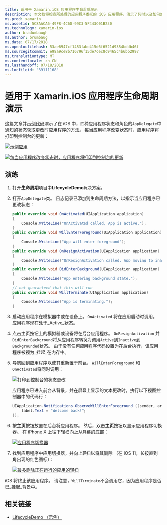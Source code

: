 ```yaml
---
title: 适用于 Xamarin.iOS 应用程序生命周期演示
description: 本文档将检查所处理的应用程序委托的 iOS 应用程序，演示了何时以及如何处理这些事件的各种生命周期事件。
ms.prod: xamarin
ms.assetid: 5C8AACA6-49F8-4C6D-99C3-5F443C01B230
ms.technology: xamarin-ios
author: bradumbaugh
ms.author: brumbaug
ms.date: 07/17/2018
ms.openlocfilehash: 53ae6947cf1483fabe415d6f6521d9384bddb46f
ms.sourcegitcommit: e98a9ce8b716796f15de7cec8c9465c4b6bb2997
ms.translationtype: MT
ms.contentlocale: zh-CN
ms.lasthandoff: 07/18/2018
ms.locfileid: "39111168"
---
```

# <a name="application-lifecycle-demo-for-xamarinios"></a>适用于 Xamarin.iOS 应用程序生命周期演示

这篇文章并[示例代码](https://developer.xamarin.com/samples/monotouch/LifecycleDemo/)演示了在 iOS 中，四种应用程序状态和角色的`AppDelegate`中通知的状态获取更改时应用程序的方法。 每当应用程序改变状态时，应用程序将打印到控制台的更新：

[![](application-lifecycle-demo-images/image3-sml.png "示例应用")](application-lifecycle-demo-images/image3.png#lightbox)

[![](application-lifecycle-demo-images/image4.png "每当应用程序改变状态时，应用程序将打印到控制台的更新")](application-lifecycle-demo-images/image4.png#lightbox)

## <a name="walkthrough"></a>演练

1. 打开**生命周期**项目中**LifecycleDemo**解决方案。
1. 打开`AppDelegate`类。 日志记录已添加到生命周期方法，以指示当应用程序已更改状态：

    ```csharp
    public override void OnActivated(UIApplication application)
    {
        Console.WriteLine("OnActivated called, App is active.");
    }
    public override void WillEnterForeground(UIApplication application)
    {
        Console.WriteLine("App will enter foreground");
    }
    public override void OnResignActivation(UIApplication application)
    {
        Console.WriteLine("OnResignActivation called, App moving to inactive state.");
    }
    public override void DidEnterBackground(UIApplication application)
    {
        Console.WriteLine("App entering background state.");
    }
    // not guaranteed that this will run
    public override void WillTerminate(UIApplication application)
    {
        Console.WriteLine("App is terminating.");
    }
    ```

1. 启动应用程序在模拟器中或在设备上。 `OnActivated` 将在应用启动时调用。 应用程序现在处于_Active_状态。
1. 点击主页按钮上的模拟器或设备将在后台应用程序。 `OnResignActivation` 并`DidEnterBackground`将从应用程序转换为调用`Active`到`Inactive`到`Backgrounded`状态。 由于没有任何应用程序代码设置为在后台执行，该应用程序被视为_挂起_在内存中。
1. 导航回到应用程序以使其重新置于前台。 `WillEnterForeground` 和`OnActivated`将同时调用：

    ![](application-lifecycle-demo-images/image4.png "打印到控制台的状态更改")

    应用程序已进入前台从背景，并在屏幕上显示的文本更改时，执行以下视图控制器中的代码行：

    ```csharp
    UIApplication.Notifications.ObserveWillEnterForeground ((sender, args) => {
        label.Text = "Welcome back!";
    });
    ```

1. 按**主页**按钮放置在后台将应用程序。 然后，双击**主页**按钮以显示应用程序切换器。 在 iPhone X 上往下轻扫向上从屏幕的底部：

    [![应用程序切换器](application-lifecycle-demo-images/app-switcher-sml.png "应用程序切换器")](application-lifecycle-demo-images/app-switcher.png#lightbox)
  
1. 找到应用程序中应用切换器，并向上轻扫以将其删除 （在 iOS 11，长按直到角出现的红色图标）：

    [![最多删除正在运行的应用的轻扫](application-lifecycle-demo-images/app-switcher-swipe-sml.png "轻扫最多删除正在运行的应用")](application-lifecycle-demo-images/app-switcher-swipe.png#lightbox)

iOS 将终止该应用程序。 请注意，`WillTerminate`不会调用它，因为应用程序是否已_挂起_背景中。

## <a name="related-links"></a>相关链接

- [LifecycleDemo （示例）](https://developer.xamarin.com/samples/monotouch/LifecycleDemo/)
